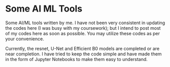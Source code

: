 # Some AI ML Tools
Some AI/ML tools written by me. I have not been very consistent in updating the codes here (I was busy with my coursework); but I intend to post most of my codes here as soon as possible. You may utilize these codes as per your convenience.

Currently, the resnet, U-Net and Efficient B0 models are completed or are near completion. I have tried to keep the code simple and have made them in the form of Jupyter Notebooks to make them easy to understand.
